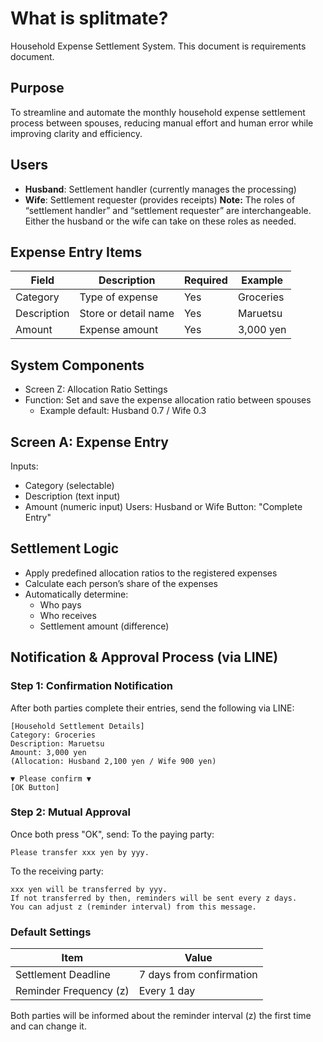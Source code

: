 # What is splitmate?
Household Expense Settlement System.
This document is requirements document.

## Purpose
To streamline and automate the monthly household expense settlement process between spouses, reducing manual effort and human error while improving clarity and efficiency.

## Users

- **Husband**: Settlement handler (currently manages the processing)
- **Wife**: Settlement requester (provides receipts)
**Note:** The roles of “settlement handler” and “settlement requester” are interchangeable. Either the husband or the wife can take on these roles as needed.
## Expense Entry Items
| Field       | Description          | Required | Example   |
| ----------- | -------------------- | -------- | --------- |
| Category    | Type of expense      | Yes      | Groceries |
| Description | Store or detail name | Yes      | Maruetsu  |
| Amount      | Expense amount       | Yes      | 3,000 yen |
## System Components
- Screen Z: Allocation Ratio Settings
- Function: Set and save the expense allocation ratio between spouses
  - Example default: Husband 0.7 / Wife 0.3
## Screen A: Expense Entry
Inputs:
- Category (selectable)
- Description (text input)
- Amount (numeric input)
Users: Husband or Wife
Button: "Complete Entry"
## Settlement Logic
- Apply predefined allocation ratios to the registered expenses
- Calculate each person’s share of the expenses
- Automatically determine:
  - Who pays
  - Who receives
  - Settlement amount (difference)
## Notification & Approval Process (via LINE)
### Step 1: Confirmation Notification
After both parties complete their entries, send the following via LINE:
```
[Household Settlement Details]
Category: Groceries
Description: Maruetsu
Amount: 3,000 yen
(Allocation: Husband 2,100 yen / Wife 900 yen)

▼ Please confirm ▼
[OK Button]
```
### Step 2: Mutual Approval
Once both press "OK", send:
To the paying party:
```
Please transfer xxx yen by yyy.
```
To the receiving party:
```
xxx yen will be transferred by yyy.
If not transferred by then, reminders will be sent every z days.
You can adjust z (reminder interval) from this message.
```
### Default Settings
| Item                   | Value                    |
| ---------------------- | ------------------------ |
| Settlement Deadline    | 7 days from confirmation |
| Reminder Frequency (z) | Every 1 day              |

Both parties will be informed about the reminder interval (z) the first time and can change it.
